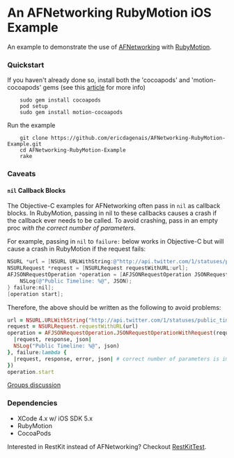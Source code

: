 # An AFNetworking RubyMotion iOS Example

An example to demonstrate the use of [AFNetworking][AF] with [RubyMotion][RM].

### Quickstart

If you haven't already done so, install both the 'cocoapods' and 'motion-cocoapods' gems (see this [article][CP] for more info)

        sudo gem install cocoapods
        pod setup
        sudo gem install motion-cocoapods

Run the example

        git clone https://github.com/ericdagenais/AFNetworking-RubyMotion-Example.git
        cd AFNetworking-RubyMotion-Example
        rake

### Caveats

#### `nil` Callback Blocks

The Objective-C examples for AFNetworking often pass in `nil` as callback blocks. In RubyMotion, passing in nil to these callbacks causes a crash if the callback ever needs to be called. To avoid crashing, pass in an empty proc *with the correct number of parameters*.

For example, passing in `nil` to `failure:` below works in Objective-C but will cause a crash in RubyMotion if the request fails:

``` objective-c
NSURL *url = [NSURL URLWithString:@"http://api.twitter.com/1/statuses/public_timeline.json"];
NSURLRequest *request = [NSURLRequest requestWithURL:url];
AFJSONRequestOperation *operation = [AFJSONRequestOperation JSONRequestOperationWithRequest:request success:^(NSURLRequest *request, NSHTTPURLResponse *response, id JSON) {
    NSLog(@"Public Timeline: %@", JSON);
} failure:nil];
[operation start];
```

Therefore, the above should be written as the following to avoid problems:

``` ruby
url = NSURL.URLWithString("http://api.twitter.com/1/statuses/public_timeline.json")
request = NSURLRequest.requestWithURL(url)
operation = AFJSONRequestOperation.JSONRequestOperationWithRequest(request, success:lambda {
  |request, response, json|
  NSLog("Public Timeline: %@", json)
}, failure:lambda {
  |request, response, error, json| # correct number of parameters is important
})
operation.start
```

[Groups discussion][GG]

### Dependencies

* XCode 4.x w/ iOS SDK 5.x
* RubyMotion
* CocoaPods

Interested in RestKit instead of AFNetworking? Checkout [RestKitTest][RKT].

[AF]: https://github.com/AFNetworking/AFNetworking
[RM]: http://www.rubymotion.com/
[CP]: http://www.rubymotion.com/developer-center/articles/cocoapods/
[RKT]: https://github.com/rounders/RestKitTest
[GG]: https://groups.google.com/forum/#!topic/rubymotion/rYpwQKyCzRQ

